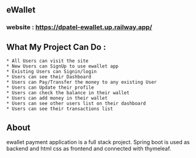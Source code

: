 ## eWallet 
### website : https://dpatel-ewallet.up.railway.app/

## What My Project Can Do :

    * All Users can visit the site 
    * New Users can SignUp to use ewallet app
    * Existing Users can Signin/login 
    * Users can see their Dashboard
    * Users can Pay/Transfer the money to any existing User
    * Users can Update their profile
    * Users can check the balance in their wallet
    * Users can add money in their wallet
    * Users can see other users list on their dashboard
    * Users can see their transactions list 


## About
ewallet payment application is a full stack project. Spring boot is used as backend and html css as frontend and connected with thymeleaf.

